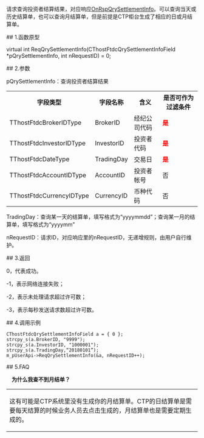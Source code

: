 <p>请求查询投资者结算结果，对应响应<a href="../../CTHOSTFTDCTRADERAPI/ONRSPQRYSETTLEMENTINFO/">OnRspQrySettlementInfo</a>。可以查询当天或历史结算单，也可以查询月结算单，但是前提是CTP柜台生成了相应的日或月结算单。</p>
<span class="anchor" id="3a1bd179-feb7-48cc-810c-48901bbeba35"></span>
## 1.函数原型
<p>virtual int ReqQrySettlementInfo(CThostFtdcQrySettlementInfoField *pQrySettlementInfo, int nRequestID) = 0;</p>
<span class="anchor" id="da72b02b-8d62-4b66-bd28-4e9b7aa105f4"></span>
## 2.参数
<p>pQrySettlementInfo：查询投资者结算结果</p>
<table><tr><th style="TEXT-ALIGN: center;">字段类型</th><th style="TEXT-ALIGN: center;">字段名称</th><th style="TEXT-ALIGN: center;">含义</th><th style="TEXT-ALIGN: center;">是否可作为过滤条件</th></tr><tr><td style="TEXT-ALIGN: left;">TThostFtdcBrokerIDType</td>
<td style="TEXT-ALIGN: left;">BrokerID</td>
<td style="TEXT-ALIGN: left;">经纪公司代码</td>
<td style="TEXT-ALIGN: left;"><strong><font color="#FF0000">是</font></strong></td>
</tr>
<tr><td style="TEXT-ALIGN: left;">TThostFtdcInvestorIDType</td>
<td style="TEXT-ALIGN: left;">InvestorID</td>
<td style="TEXT-ALIGN: left;">投资者代码</td>
<td style="TEXT-ALIGN: left;"><strong><font color="#FF0000">是</font></strong></td>
</tr>
<tr><td style="TEXT-ALIGN: left;">TThostFtdcDateType</td>
<td style="TEXT-ALIGN: left;">TradingDay</td>
<td style="TEXT-ALIGN: left;">交易日</td>
<td style="TEXT-ALIGN: left;"><strong><font color="#FF0000">是</font></strong></td>
</tr>
<tr><td style="TEXT-ALIGN: left;">TThostFtdcAccountIDType</td>
<td style="TEXT-ALIGN: left;">AccountID</td>
<td style="TEXT-ALIGN: left;">投资者帐号</td>
<td style="TEXT-ALIGN: left;">否</td>
</tr>
<tr><td style="TEXT-ALIGN: left;">TThostFtdcCurrencyIDType</td>
<td style="TEXT-ALIGN: left;">CurrencyID</td>
<td style="TEXT-ALIGN: left;">币种代码</td>
<td style="TEXT-ALIGN: left;">否</td>
</tr>
</table>
<p>TradingDay：查询某一天的结算单，填写格式为“yyyymmdd”；查询某一月的结算单，填写格式为“yyyymm”</p>
<p>nRequestID：请求ID，对应响应里的nRequestID，无递增规则，由用户自行维护。</p>
<span class="anchor" id="51346508-ec9e-44a1-927f-1fbe7dcc52f7"></span>
## 3.返回
<p>0，代表成功。</p>
<p>-1，表示网络连接失败；</p>
<p>-2，表示未处理请求超过许可数；</p>
<p>-3，表示每秒发送请求数超过许可数。</p>
<span class="anchor" id="a9a516e7-305a-4665-a75f-d83eedf33541"></span>
## 4.调用示例
<pre><code>CThostFtdcQrySettlementInfoField a = { 0 };
strcpy_s(a.BrokerID, "9999");
strcpy_s(a.InvestorID, "1000001");
strcpy_s(a.TradingDay,“20180101”);
m_pUserApi-&gt;ReqQrySettlementInfo(&amp;a, nRequestID++);
</code></pre>
<span class="anchor" id="6f6d1a05-b76f-47f0-af16-97f7c4fa19d5"></span>
## 5.FAQ
<p><div class="region_i"><p class="region_header" id="region_header_1" style="padding-left: 1em;font-weight : bold;text-indent: 0px;text-align: left;">为什么我查不到月结单？</p><div class="region_panel" id="region_panel_1" style="display:block;"><table><tr><td>
<p>这有可能是CTP系统里没有生成你的月结算单。CTP的日结算单是需要每天结算的时候业务人员去点击生成的，月结算单也是需要定期生成的。</p>
</td></tr></table>
</div><p class="region_tail" id="region_tail_1" style="border-top-color:transparent;border-bottom-width:0;"></p></div></p>
